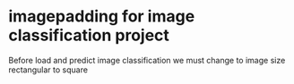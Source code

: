 # imagepadding for image classification project
Before load and predict image classification we must change to image size rectangular to square
